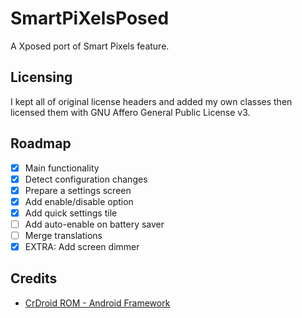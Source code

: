 # SmartPiXelsPosed

A Xposed port of Smart Pixels feature.

## Licensing

I kept all of original license headers and added my own classes then licensed them with GNU Affero General Public License v3.

## Roadmap

- [x] Main functionality
- [x] Detect configuration changes
- [x] Prepare a settings screen
- [x] Add enable/disable option
- [x] Add quick settings tile
- [ ] Add auto-enable on battery saver
- [ ] Merge translations
- [x] EXTRA: Add screen dimmer

## Credits

- [CrDroid ROM - Android Framework](https://github.com/crdroidandroid/android_frameworks_base)
